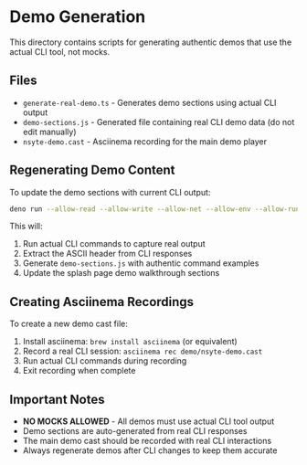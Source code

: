# Demo Generation

This directory contains scripts for generating authentic demos that use the actual CLI tool, not mocks.

## Files

- `generate-real-demo.ts` - Generates demo sections using actual CLI output
- `demo-sections.js` - Generated file containing real CLI demo data (do not edit manually)
- `nsyte-demo.cast` - Asciinema recording for the main demo player

## Regenerating Demo Content

To update the demo sections with current CLI output:

```bash
deno run --allow-read --allow-write --allow-net --allow-env --allow-run demo/generate-real-demo.ts
```

This will:
1. Run actual CLI commands to capture real output
2. Extract the ASCII header from CLI responses  
3. Generate `demo-sections.js` with authentic command examples
4. Update the splash page demo walkthrough sections

## Creating Asciinema Recordings

To create a new demo cast file:

1. Install asciinema: `brew install asciinema` (or equivalent)
2. Record a real CLI session: `asciinema rec demo/nsyte-demo.cast`
3. Run actual CLI commands during recording
4. Exit recording when complete

## Important Notes

- **NO MOCKS ALLOWED** - All demos must use actual CLI tool output
- Demo sections are auto-generated from real CLI responses
- The main demo cast should be recorded with real CLI interactions
- Always regenerate demos after CLI changes to keep them accurate